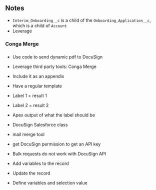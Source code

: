 ## Notes
* `Interim_Onboarding__c` is a child of the `Onboarding_Application__c`, which is a child of `Account`
* Leverage 



### Conga Merge 

### 
* Use code to send dynamic pdf to DocuSign
* Leverage third party tools: Conga Merge
* Include it as an appendix
* Have a regular template
* Label 1 = result 1
* Label 2 = result 2
* Apex output of what the label should be
* DocuSign Salesforce class
* mail merge tool


* get DocuSign permission to get an API key
* Bulk requests do not work with DocuSign API

* Add variables to the record
* Update the record
* Define variables and selection value
